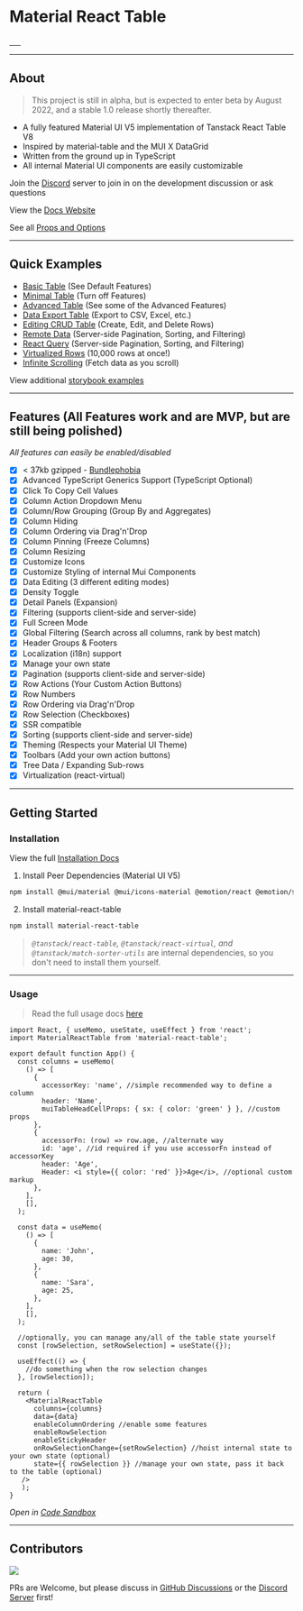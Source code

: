 # Material React Table

<a href="https://npmjs.com/package/material-react-table" target="_blank">
  <img alt="" src="https://badgen.net/npm/v/material-react-table?color=blue" />
</a>
<a href="https://npmjs.com/package/material-react-table" target="_blank">
  <img alt="" src="https://badgen.net/npm/dt/material-react-table?label=installs&icon=npm&color=blue" />
</a>
<a href="https://bundlephobia.com/result?p=material-react-table" target="_blank">
  <img alt="" src="https://badgen.net/bundlephobia/minzip/material-react-table@latest?color=blue" />
</a>
<a href="https://github.com/KevinVandy/material-react-table" target="_blank">
  <img alt="" src="https://badgen.net/github/stars/KevinVandy/material-react-table?color=blue" />
</a>
<a href="https://github.com/KevinVandy/material-react-table/blob/main/LICENSE" target="_blank">
  <img alt="" src="https://badgen.net/github/license/KevinVandy/material-react-table?color=blue" />
</a>
<a href="http://makeapullrequest.com" target="_blank">
  <img alt="" src="https://img.shields.io/badge/PRs-welcome-brightgreen.svg?style=flat-square" />
</a>

---

## About

> This project is still in alpha, but is expected to enter beta by August 2022, and a stable 1.0 release shortly thereafter.

- A fully featured Material UI V5 implementation of Tanstack React Table V8
- Inspired by material-table and the MUI X DataGrid
- Written from the ground up in TypeScript
- All internal Material UI components are easily customizable

Join the [Discord](https://discord.gg/5wqyRx6fnm) server to join in on the development discussion or ask questions

View the [Docs Website](https://www.material-react-table.com/)

See all [Props and Options](https://www.material-react-table.com/docs/api)

---

## Quick Examples

 - [Basic Table](https://www.material-react-table.com/docs/examples/basic/) (See Default Features)
 - [Minimal Table](https://www.material-react-table.com/docs/examples/minimal/) (Turn off Features)
 - [Advanced Table](https://www.material-react-table.com/docs/examples/advanced/) (See some of the Advanced Features)
 - [Data Export Table](https://www.material-react-table.com/docs/examples/data-export/) (Export to CSV, Excel, etc.)
 - [Editing CRUD Table](https://www.material-react-table.com/docs/examples/editing-crud/) (Create, Edit, and Delete Rows)
 - [Remote Data](https://www.material-react-table.com/docs/examples/remote/) (Server-side Pagination, Sorting, and Filtering)
 - [React Query](https://www.material-react-table.com/docs/examples/react-query/) (Server-side Pagination, Sorting, and Filtering)
 - [Virtualized Rows](https://www.material-react-table.com/docs/examples/virtualized/) (10,000 rows at once!)
 - [Infinite Scrolling](https://www.material-react-table.com/docs/examples/infinite-scrolling/) (Fetch data as you scroll)

View additional [storybook examples](https://www.material-react-table.dev/)

---

## Features (All Features work and are MVP, but are still being polished)

_All features can easily be enabled/disabled_

- [x] < 37kb gzipped - [Bundlephobia](https://bundlephobia.com/package/material-react-table)
- [x] Advanced TypeScript Generics Support (TypeScript Optional)
- [x] Click To Copy Cell Values
- [x] Column Action Dropdown Menu
- [x] Column/Row Grouping (Group By and Aggregates)
- [x] Column Hiding
- [x] Column Ordering via Drag'n'Drop
- [x] Column Pinning (Freeze Columns)
- [x] Column Resizing
- [x] Customize Icons
- [x] Customize Styling of internal Mui Components
- [x] Data Editing (3 different editing modes)
- [x] Density Toggle
- [x] Detail Panels (Expansion)
- [x] Filtering (supports client-side and server-side)
- [x] Full Screen Mode
- [x] Global Filtering (Search across all columns, rank by best match)
- [x] Header Groups & Footers
- [x] Localization (i18n) support
- [x] Manage your own state
- [x] Pagination (supports client-side and server-side)
- [x] Row Actions (Your Custom Action Buttons)
- [x] Row Numbers
- [x] Row Ordering via Drag'n'Drop
- [x] Row Selection (Checkboxes)
- [x] SSR compatible
- [x] Sorting (supports client-side and server-side)
- [x] Theming (Respects your Material UI Theme)
- [x] Toolbars (Add your own action buttons)
- [x] Tree Data / Expanding Sub-rows
- [x] Virtualization (react-virtual)

---

## Getting Started

### Installation

View the full [Installation Docs](https://www.material-react-table.com/docs/getting-started/install)

1. Install Peer Dependencies (Material UI V5)

```bash
npm install @mui/material @mui/icons-material @emotion/react @emotion/styled
```

2. Install material-react-table

```bash
npm install material-react-table
```

> _`@tanstack/react-table`, `@tanstack/react-virtual`, and `@tanstack/match-sorter-utils`_ are internal dependencies, so you don't need to install them yourself.

---

### Usage

> Read the full usage docs [here](https://www.material-react-table.com/docs/getting-started/usage/)

```tsx
import React, { useMemo, useState, useEffect } from 'react';
import MaterialReactTable from 'material-react-table';

export default function App() {
  const columns = useMemo(
    () => [
      {
        accessorKey: 'name', //simple recommended way to define a column
        header: 'Name',
        muiTableHeadCellProps: { sx: { color: 'green' } }, //custom props
      },
      {
        accessorFn: (row) => row.age, //alternate way
        id: 'age', //id required if you use accessorFn instead of accessorKey
        header: 'Age',
        Header: <i style={{ color: 'red' }}>Age</i>, //optional custom markup
      },
    ],
    [],
  );

  const data = useMemo(
    () => [
      {
        name: 'John',
        age: 30,
      },
      {
        name: 'Sara',
        age: 25,
      },
    ],
    [],
  );

  //optionally, you can manage any/all of the table state yourself
  const [rowSelection, setRowSelection] = useState({});

  useEffect(() => {
    //do something when the row selection changes
  }, [rowSelection]);

  return (
    <MaterialReactTable 
      columns={columns} 
      data={data} 
      enableColumnOrdering //enable some features
      enableRowSelection 
      enableStickyHeader
      onRowSelectionChange={setRowSelection} //hoist internal state to your own state (optional)
      state={{ rowSelection }} //manage your own state, pass it back to the table (optional)
   />
   );
}
```

_Open in [Code Sandbox](https://codesandbox.io/s/simple-material-react-table-example-t5c3ji)_

---

## Contributors

<a href="https://github.com/kevinvandy/material-react-table/graphs/contributors">
  <img src="https://contrib.rocks/image?repo=kevinvandy/material-react-table" />
</a>

PRs are Welcome, but please discuss in [GitHub Discussions](https://github.com/KevinVandy/material-react-table/discussions) or the [Discord Server](https://discord.gg/5wqyRx6fnm) first!
